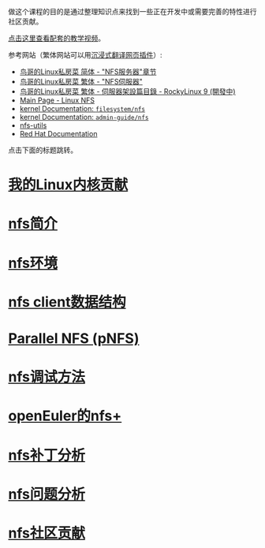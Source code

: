 做这个课程的目的是通过整理知识点来找到一些正在开发中或需要完善的特性进行社区贡献。

[点击这里查看配套的教学视频](https://chenxiaosong.com/course/nfs/video.html)。

参考网站（繁体网站可以用[沉浸式翻译网页插件](https://immersivetranslate.com/zh-Hans/)）:

- [鸟哥的Linux私房菜 简体 - "NFS服务器"章节](http://cn.linux.vbird.org/linux_server/#part3)
- [鸟哥的Linux私房菜 繁体 - "NFS伺服器"](https://linux.vbird.org/linux_server/centos6/0330nfs.php)
- [鸟哥的Linux私房菜 繁体 - 伺服器架設篇目錄 - RockyLinux 9 (開發中)](https://linux.vbird.org/linux_server/rocky9/)
- [Main Page - Linux NFS](https://linux-nfs.org/wiki/index.php/Main_Page)
- [kernel Documentation: `filesystem/nfs`](https://github.com/torvalds/linux/tree/master/Documentation/filesystems/nfs)
- [kernel Documentation: `admin-guide/nfs`](https://github.com/torvalds/linux/tree/master/Documentation/admin-guide/nfs)
- [nfs-utils](https://git.kernel.org/pub/scm/linux/kernel/git/rw/nfs-utils.git)
- [Red Hat Documentation](https://docs.redhat.com/zh-cn/documentation/red_hat_enterprise_linux/7/html/storage_administration_guide/ch-nfs)

点击下面的标题跳转。

# [我的Linux内核贡献](https://chenxiaosong.com/course/kernel/contribution.html)

# [nfs简介](https://chenxiaosong.com/course/nfs/introduction.html)

# [nfs环境](https://chenxiaosong.com/course/nfs/environment.html)

# [nfs client数据结构](https://chenxiaosong.com/course/nfs/client-data-structure.html)

# [Parallel NFS (pNFS)](https://chenxiaosong.com/course/nfs/pnfs.html)

# [nfs调试方法](https://chenxiaosong.com/course/nfs/debug.html)

<!--
# [nfs多路径](https://chenxiaosong.com/course/nfs/multipath.html)
-->

# [openEuler的nfs+](https://chenxiaosong.com/course/nfs/openeuler-enfs.html)

# [nfs补丁分析](https://chenxiaosong.com/course/nfs/patch.html)

# [nfs问题分析](https://chenxiaosong.com/course/nfs/issue.html)

# [nfs社区贡献](https://chenxiaosong.com/course/nfs/mailing-list.html)

